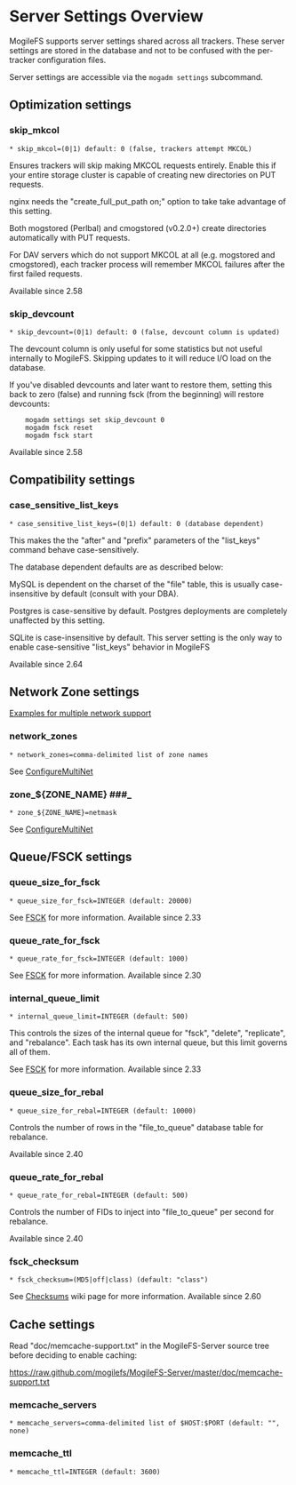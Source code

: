 # Server Settings Overview

MogileFS supports server settings shared across all trackers.  These
server settings are stored in the database and not to be confused with
the per-tracker configuration files.

Server settings are accessible via the `mogadm settings` subcommand.

## Optimization settings ##

### skip\_mkcol ###

```
* skip_mkcol=(0|1) default: 0 (false, trackers attempt MKCOL)
```

Ensures trackers will skip making MKCOL requests entirely.  Enable this if your
entire storage cluster is capable of creating new directories on PUT requests.

nginx needs the "create\_full\_put\_path on;" option to take take advantage
of this setting.

Both mogstored (Perlbal) and cmogstored (v0.2.0+) create directories
automatically with PUT requests.

For DAV servers which do not support MKCOL at all (e.g. mogstored and
cmogstored), each tracker process will remember MKCOL failures
after the first failed requests.

Available since 2.58

### skip\_devcount ###

```
* skip_devcount=(0|1) default: 0 (false, devcount column is updated)
```

The devcount column is only useful for some statistics but not useful
internally to MogileFS.  Skipping updates to it will reduce I/O load
on the database.

If you've disabled devcounts and later want to restore them, setting
this back to zero (false) and running fsck (from the beginning) will
restore devcounts:

```
	mogadm settings set skip_devcount 0
	mogadm fsck reset
	mogadm fsck start
```

Available since 2.58

## Compatibility settings ##

### case\_sensitive\_list\_keys ###
```
* case_sensitive_list_keys=(0|1) default: 0 (database dependent)
```

This makes the the "after" and "prefix" parameters of the "list\_keys" command
behave case-sensitively.

The database dependent defaults are as described below:

MySQL is dependent on the charset of the "file" table, this is usually
case-insensitive by default (consult with your DBA).

Postgres is case-sensitive by default.  Postgres deployments are completely
unaffected by this setting.

SQLite is case-insensitive by default.  This server setting is the only
way to enable case-sensitive "list\_keys" behavior in MogileFS

Available since 2.64

## Network Zone settings ##

[Examples for multiple network support](ConfigureMultiNet.md)

### network\_zones ###
```
* network_zones=comma-delimited list of zone names
```

See [ConfigureMultiNet](ConfigureMultiNet.md)

### zone_${ZONE\_NAME} ###_

```
* zone_${ZONE_NAME}=netmask
```

See [ConfigureMultiNet](ConfigureMultiNet.md)


## Queue/FSCK settings ##

### queue\_size\_for\_fsck ###
```
* queue_size_for_fsck=INTEGER (default: 20000)
```
See [FSCK](FSCK.md) for more information.  Available since 2.33

### queue\_rate\_for\_fsck ###
```
* queue_rate_for_fsck=INTEGER (default: 1000)
```
See [FSCK](FSCK.md) for more information.  Available since 2.30

### internal\_queue\_limit ###
```
* internal_queue_limit=INTEGER (default: 500)
```

This controls the sizes of the internal queue for "fsck", "delete", "replicate",
and "rebalance".  Each task has its own internal queue, but this limit governs
all of them.

See [FSCK](FSCK.md) for more information.  Available since 2.33

### queue\_size\_for\_rebal ###
```
* queue_size_for_rebal=INTEGER (default: 10000)
```

Controls the number of rows in the "file\_to\_queue" database table for rebalance.

Available since 2.40

### queue\_rate\_for\_rebal ###
```
* queue_rate_for_rebal=INTEGER (default: 500)
```

Controls the number of FIDs to inject into "file\_to\_queue" per second for
rebalance.

Available since 2.40

### fsck\_checksum ###
```
* fsck_checksum=(MD5|off|class) (default: "class")
```

See [Checksums](Checksums.md) wiki page for more information.  Available since 2.60

## Cache settings ##

Read "doc/memcache-support.txt" in the MogileFS-Server source tree
before deciding to enable caching:

https://raw.github.com/mogilefs/MogileFS-Server/master/doc/memcache-support.txt

### memcache\_servers ###
```
* memcache_servers=comma-delimited list of $HOST:$PORT (default: "", none)
```

### memcache\_ttl ###
```
* memcache_ttl=INTEGER (default: 3600)
```